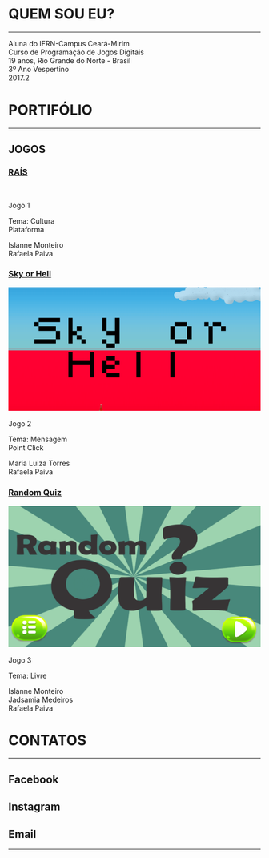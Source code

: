# QUEM SOU EU?
* * * 

 Aluna do IFRN-Campus Ceará-Mirim  
 Curso de Programação de Jogos Digitais  
 19 anos, Rio Grande do Norte - Brasil  
 3º Ano Vespertino  
 2017.2  

# PORTIFÓLIO  

* * *  
  
## JOGOS

### [RAÍS](https://...)  

[![]()]()  

Jogo 1  

Tema: Cultura  
Plataforma  

Islanne Monteiro  
Rafaela Paiva  
  


### [Sky or Hell]()

[![](SoH.png)](https://rafaelapaivva.github.io/JogoSkyOrHelll/)  

Jogo 2    

Tema: Mensagem   
Point Click  

Maria Luiza Torres  
Rafaela Paiva   

  

### [Random Quiz]()

[![](RQ.png)](https://jadsamiamedeiros.github.io/randomquiz/)    

Jogo 3    

Tema: Livre  

Islanne Monteiro  
Jadsamia Medeiros  
Rafaela Paiva  

   

# CONTATOS  

* * *  
## Facebook  
 
 
## Instagram 

  
## Email  

* * *   
